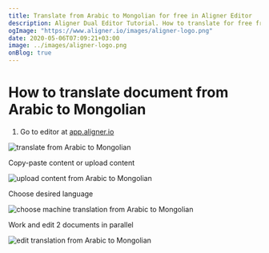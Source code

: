 ```yaml
---
title: Translate from Arabic to Mongolian for free in Aligner Editor
description: Aligner Dual Editor Tutorial. How to translate for free from Arabic to Mongolian. Aligner is multilingual document management platform. 
ogImage: "https://www.aligner.io/images/aligner-logo.png"
date: 2020-05-06T07:09:21+03:00
image: ../images/aligner-logo.png
onBlog: true
---
```


# How to translate document from Arabic to Mongolian

1. Go to editor at [app.aligner.io](https://app.aligner.io "Aligner App web page")

![translate from Arabic to Mongolian](../aligner-blank-editor.png "translate from Arabic to Mongolian")

Copy-paste content or upload content

![upload content from Arabic to Mongolian](../aligner-uploaded-document.png "upload content from Arabic to Mongolian")

Choose desired language

![choose machine translation from Arabic to Mongolian](../aligner-language-dropdown.png "choose machine translation from Arabic to Mongolian")

Work and edit 2 documents in parallel

![edit translation from Arabic to Mongolian](../aligner-double-sitded-editor.png "edit translation from Arabic to Mongolian")

